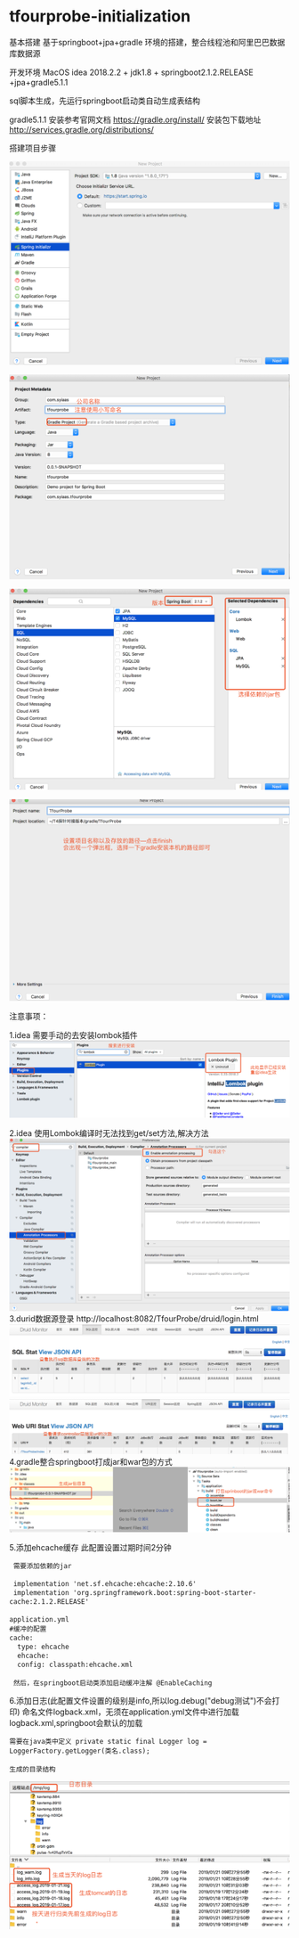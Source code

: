 # tfourprobe-initialization
基本搭建
基于springboot+jpa+gradle 环境的搭建，整合线程池和阿里巴巴数据库数据源

开发环境 MacOS   idea 2018.2.2 + jdk1.8 + springboot2.1.2.RELEASE +jpa+gradle5.1.1

sql脚本生成，先运行springboot启动类自动生成表结构

gradle5.1.1 安装参考官网文档 https://gradle.org/install/
            安装包下载地址 http://services.gradle.org/distributions/
            
搭建项目步骤

![Image text](https://github.com/shanewds/Image/blob/master/image/TfourProbe-one.png) 

![Image text](https://github.com/shanewds/Image/blob/master/image/TfourProbe-two.png) 

![Image text](https://github.com/shanewds/Image/blob/master/image/TfourProbe-three.png) 

![Image text](https://github.com/shanewds/Image/blob/master/image/TfourProbe-four.png) 


注意事项：

  1.idea 需要手动的去安装lombok插件
     ![Image text](https://github.com/shanewds/Image/blob/master/image/lombok-idea-install.png) 

  2.idea 使用Lombok编译时无法找到get/set方法,解决方法
    ![Image text](https://github.com/shanewds/Image/blob/master/image/lombok-idea-get.png) 
  3.durid数据源登录
    http://localhost:8082/TfourProbe/druid/login.html
    ![Image text](https://github.com/shanewds/Image/blob/master/image/durid-query-sql.png) 
    ![Image text](https://github.com/shanewds/Image/blob/master/image/durid-controller-count.png)
  4.gradle整合springboot打成jar和war包的方式
    ![Image text](https://github.com/shanewds/Image/blob/master/image/gradle-springboot-jar:war.png)
    
  5.添加ehcache缓存 此配置设置过期时间2分钟
  
     需要添加依赖的jar
     
     implementation 'net.sf.ehcache:ehcache:2.10.6'
     implementation 'org.springframework.boot:spring-boot-starter-cache:2.1.2.RELEASE'
  
    application.yml
    #缓冲的配置
    cache:
      type: ehcache
      ehcache:
      config: classpath:ehcache.xml
      
     然后，在springboot启动类添加启动缓冲注解 @EnableCaching
     
  6.添加日志(此配置文件设置的级别是info,所以log.debug("debug测试")不会打印)
    命名文件logback.xml，无须在application.yml文件中进行加载logback.xml,springboot会默认的加载
    
    需要在java类中定义 private static final Logger log = LoggerFactory.getLogger(类名.class);
    
    生成的目录结构
    
    
    
    
    
 ![Image text](https://github.com/shanewds/Image/blob/master/image/log.png) 
